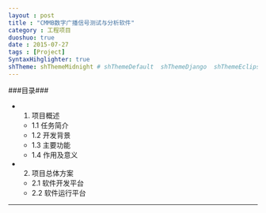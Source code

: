 ```yaml
---
layout : post
title : "CMMB数字广播信号测试与分析软件"
category : 工程项目
duoshuo: true
date : 2015-07-27
tags : [Project]
SyntaxHihglighter: true
shTheme: shThemeMidnight # shThemeDefault  shThemeDjango  shThemeEclipse  shThemeEmacs  shThemeFadeToGrey  shThemeMidnight  shThemeRDark
---
```


###目录###

+ 1. 项目概述
	- 1.1 任务简介
	- 1.2 开发背景
	- 1.3 主要功能
	- 1.4 作用及意义
+ 2. 项目总体方案
	- 2.1 软件开发平台
	- 2.2 软件运行平台
	
---


